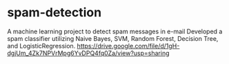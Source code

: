 # spam-detection
A machine learning project to detect spam messages in e-mail
Developed a spam classifier utilizing Naive Bayes, SVM, Random Forest, Decision Tree, and LogisticRegression.
https://drive.google.com/file/d/1gH-dgjUm_4Zk7NPVrMpg6YvDPQ4fq0Za/view?usp=sharing
